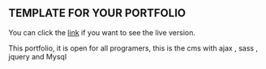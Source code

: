 

## TEMPLATE FOR YOUR PORTFOLIO

You can click the [link](https://amarlon.github.io/amln/) if you want to see the live version.

This portfolio, it is open for all programers, this is the  cms with ajax , sass , jquery and Mysql
